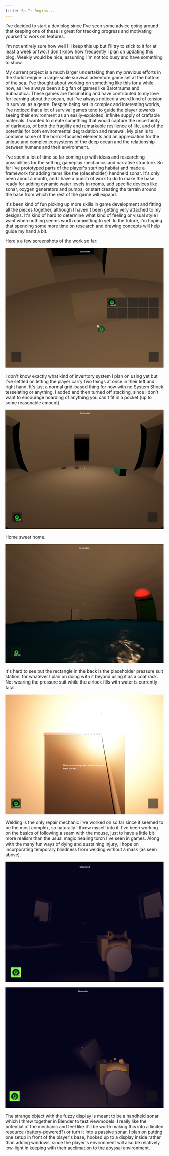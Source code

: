 ```yaml
---
title: So It Begins...
---
```


I've decided to start a dev blog since I've seen some advice going around that keeping one of these is great for tracking progress and motivating yourself to work on features. 

I'm not entirely sure how well I'll keep this up but I'll try to stick to it for at least a week or two. I don't know how frequently I plan on updating this blog. Weekly would be nice, assuming I'm not too busy and have something to show.

My current project is a much larger undertaking than my previous efforts in the Godot engine: a large-scale survival adventure game set at the bottom of the sea. I've thought about working on something like this for a while now, as I've always been a big fan of games like Barotrauma and Subnautica. These games are fascinating and have contributed to my love for learning about the ocean, but I've always noticed a weird kind of tension in survival as a genre. Despite being set in complex and interesting worlds, I've noticed that a lot of survival games tend to guide the player towards seeing their environment as an easily-exploited, infinite supply of craftable materials. I wanted to create something that would capture the uncertainty of darkness, of both the fragility and remarkable resilience of life, and of the potential for both environmental degradation and renewal. My plan is to combine some of the horror-focused elements and an appreciation for the unique and complex ecosystems of the deep ocean and the relationship between humans and their environment.

I've spent a lot of time so far coming up with ideas and researching possibilities for the setting, gameplay mechanics and narrative structure. So far I've prototyped parts of the player's starting habitat and made a framework for adding items like the (placeholder) handheld sonar. It's only been about a month, and I have a bunch of work to do to make the base ready for adding dynamic water levels in rooms, add specific devices like sonar, oxygen generators and pumps, or start creating the terrain around the base from which the rest of the game will expand.

It's been kind of fun picking up more skills in game development and fitting all the pieces together, although I haven't been getting very attached to my designs. It's kind of hard to determine what kind of feeling or visual style I want when nothing seems worth committing to yet. In the future, I'm hoping that spending some more time on research and drawing concepts will help guide my hand a bit.

Here's a few screenshots of the work so far:

![A screenshot of the inventory user interface.](/../assets/images/blog/0001/inventory.png)

I don't know exactly what kind of inventory system I plan on using yet but I've settled on letting the player carry two things at once in their left and right hand. It's just a normal grid-based thing for now with no System Shock tesselating or anything. I added and then turned off stacking, since I don't want to encourage hoarding of anything you can't fit in a pocket (up to some reasonable amount).

![A screenshot of the habitat interior, an empty white shell with a few boxes representing text logs and storage containers.](/../assets/images/blog/0001/interior.png)

Home sweet home.

![A screenshot of the airlock interior as it fills with water during pressurization, the water level is almost even with the player's eyes.](/../assets/images/blog/0001/airlock.png)

It's hard to see but the rectangle in the back is the placeholder pressure suit station, for whatever I plan on doing with it beyond using it as a coat rack. Not wearing the pressure suit while the airlock fills with water is currently fatal.

![A screenshot of the player welding with a stick electrode, with the far end lit by a bright light and emitting sparks. The weld puddle is followed by a trail of red discs representing the welded seam.](/../assets/images/blog/0001/welding.png)

Welding is the only repair mechanic I've worked on so far since it seemed to be the most complex, so naturally I threw myself into it. I've been working on the basics of following a seam with the mouse, just to have a little bit more realism than the usual magic healing torch I've seen in games. Along with the many fun ways of dying and sustaining injury, I hope on incorporating temporary blindness from welding without a mask (as seen above).

![A screenshot of the player outside the base with the handheld sonar item. The base is visible clearly in the sonar display, while the player's vision is partly obscured by the darkness.](/../assets/images/blog/0001/sonar1.png)

![Another screenshot of the player with the handheld sonar. The player's vision is almost entirely obscured by darkness, while the sonar screen reveals a small path of floating cubes extending outward from their position.](/../assets/images/blog/0001/sonar2.png)

The strange object with the fuzzy display is meant to be a handheld sonar which I threw together in Blender to test viewmodels. I really like the potential of the mechanic and feel like it'll be worth making this into a limited resource (battery-powered?) or turn it into a passive sonar. I plan on putting one setup in front of the player's base, hooked up to a display inside rather than adding windows, since the player's environment will also be relatively low-light in keeping with their acclimation to the abyssal environment.